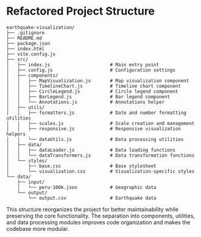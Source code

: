 # Refactored Project Structure

```
earthquake-visualization/
├── .gitignore
├── README.md
├── package.json
├── index.html
├── vite.config.js
├── src/
│   ├── index.js                      # Main entry point
│   ├── config.js                     # Configuration settings
│   ├── components/
│   │   ├── MapVisualization.js       # Map visualization component
│   │   ├── TimelineChart.js          # Timeline chart component
│   │   ├── CircleLegend.js           # Circle legend component
│   │   ├── BarLegend.js              # Bar legend component
│   │   └── Annotations.js            # Annotations helper
│   ├── utils/
│   │   ├── formatters.js             # Date and number formatting utilities
│   │   ├── scales.js                 # Scale creation and management
│   │   ├── responsive.js             # Responsive visualization helpers
│   │   └── dataUtils.js              # Data processing utilities
│   ├── data/
│   │   ├── dataLoader.js             # Data loading functions
│   │   └── dataTransformers.js       # Data transformation functions
│   └── styles/
│       ├── base.css                  # Base stylesheet
│       └── visualization.css         # Visualization-specific styles
└── data/
    ├── input/
    │   └── peru-100k.json            # Geographic data
    └── output/
        └── output.csv                # Earthquake data
```

This structure reorganizes the project for better maintainability while preserving the core functionality. The separation into components, utilities, and data processing modules improves code organization and makes the codebase more modular.
